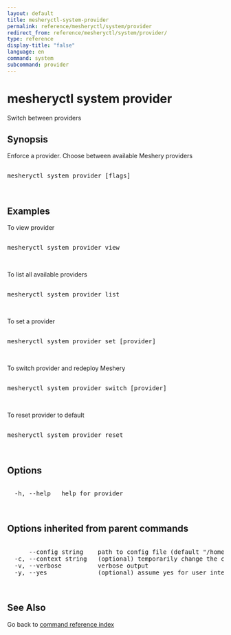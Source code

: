 ```yaml
---
layout: default
title: mesheryctl-system-provider
permalink: reference/mesheryctl/system/provider
redirect_from: reference/mesheryctl/system/provider/
type: reference
display-title: "false"
language: en
command: system
subcommand: provider
---
```


# mesheryctl system provider

Switch between providers

## Synopsis

Enforce a provider. Choose between available Meshery providers

<pre class='codeblock-pre'>
<div class='codeblock'>
mesheryctl system provider [flags]

</div>
</pre> 

## Examples

To view provider
<pre class='codeblock-pre'>
<div class='codeblock'>
mesheryctl system provider view

</div>
</pre> 

To list all available providers
<pre class='codeblock-pre'>
<div class='codeblock'>
mesheryctl system provider list

</div>
</pre> 

To set a provider
<pre class='codeblock-pre'>
<div class='codeblock'>
mesheryctl system provider set [provider]

</div>
</pre> 

To switch provider and redeploy Meshery
<pre class='codeblock-pre'>
<div class='codeblock'>
mesheryctl system provider switch [provider]

</div>
</pre> 

To reset provider to default
<pre class='codeblock-pre'>
<div class='codeblock'>
mesheryctl system provider reset

</div>
</pre> 

## Options

<pre class='codeblock-pre'>
<div class='codeblock'>
  -h, --help   help for provider

</div>
</pre>

## Options inherited from parent commands

<pre class='codeblock-pre'>
<div class='codeblock'>
      --config string    path to config file (default "/home/runner/.meshery/config.yaml")
  -c, --context string   (optional) temporarily change the current context.
  -v, --verbose          verbose output
  -y, --yes              (optional) assume yes for user interactive prompts.

</div>
</pre>

## See Also

Go back to [command reference index](/reference/mesheryctl/) 
